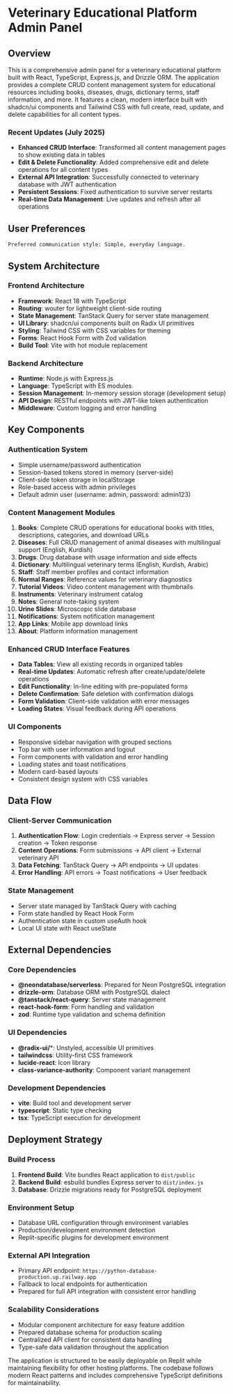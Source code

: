 # Veterinary Educational Platform Admin Panel

## Overview

This is a comprehensive admin panel for a veterinary educational platform built with React, TypeScript, Express.js, and Drizzle ORM. The application provides a complete CRUD content management system for educational resources including books, diseases, drugs, dictionary terms, staff information, and more. It features a clean, modern interface built with shadcn/ui components and Tailwind CSS with full create, read, update, and delete capabilities for all content types.

### Recent Updates (July 2025)
- **Enhanced CRUD Interface**: Transformed all content management pages to show existing data in tables
- **Edit & Delete Functionality**: Added comprehensive edit and delete operations for all content types
- **External API Integration**: Successfully connected to veterinary database with JWT authentication
- **Persistent Sessions**: Fixed authentication to survive server restarts
- **Real-time Data Management**: Live updates and refresh after all operations

## User Preferences

```
Preferred communication style: Simple, everyday language.
```

## System Architecture

### Frontend Architecture
- **Framework**: React 18 with TypeScript
- **Routing**: wouter for lightweight client-side routing
- **State Management**: TanStack Query for server state management
- **UI Library**: shadcn/ui components built on Radix UI primitives
- **Styling**: Tailwind CSS with CSS variables for theming
- **Forms**: React Hook Form with Zod validation
- **Build Tool**: Vite with hot module replacement

### Backend Architecture
- **Runtime**: Node.js with Express.js
- **Language**: TypeScript with ES modules
- **Session Management**: In-memory session storage (development setup)
- **API Design**: RESTful endpoints with JWT-like token authentication
- **Middleware**: Custom logging and error handling

## Key Components

### Authentication System
- Simple username/password authentication
- Session-based tokens stored in memory (server-side)
- Client-side token storage in localStorage
- Role-based access with admin privileges
- Default admin user (username: admin, password: admin123)

### Content Management Modules
1. **Books**: Complete CRUD operations for educational books with titles, descriptions, categories, and download URLs
2. **Diseases**: Full CRUD management of animal diseases with multilingual support (English, Kurdish)
3. **Drugs**: Drug database with usage information and side effects
4. **Dictionary**: Multilingual veterinary terms (English, Kurdish, Arabic)
5. **Staff**: Staff member profiles and contact information
6. **Normal Ranges**: Reference values for veterinary diagnostics
7. **Tutorial Videos**: Video content management with thumbnails
8. **Instruments**: Veterinary instrument catalog
9. **Notes**: General note-taking system
10. **Urine Slides**: Microscopic slide database
11. **Notifications**: System notification management
12. **App Links**: Mobile app download links
13. **About**: Platform information management

### Enhanced CRUD Interface Features
- **Data Tables**: View all existing records in organized tables
- **Real-time Updates**: Automatic refresh after create/update/delete operations
- **Edit Functionality**: In-line editing with pre-populated forms
- **Delete Confirmation**: Safe deletion with confirmation dialogs
- **Form Validation**: Client-side validation with error messages
- **Loading States**: Visual feedback during API operations

### UI Components
- Responsive sidebar navigation with grouped sections
- Top bar with user information and logout
- Form components with validation and error handling
- Loading states and toast notifications
- Modern card-based layouts
- Consistent design system with CSS variables

## Data Flow

### Client-Server Communication
1. **Authentication Flow**: Login credentials → Express server → Session creation → Token response
2. **Content Operations**: Form submissions → API client → External veterinary API
3. **Data Fetching**: TanStack Query → API endpoints → UI updates
4. **Error Handling**: API errors → Toast notifications → User feedback

### State Management
- Server state managed by TanStack Query with caching
- Form state handled by React Hook Form
- Authentication state in custom useAuth hook
- Local UI state with React useState

## External Dependencies

### Core Dependencies
- **@neondatabase/serverless**: Prepared for Neon PostgreSQL integration
- **drizzle-orm**: Database ORM with PostgreSQL dialect
- **@tanstack/react-query**: Server state management
- **react-hook-form**: Form handling and validation
- **zod**: Runtime type validation and schema definition

### UI Dependencies
- **@radix-ui/***: Unstyled, accessible UI primitives
- **tailwindcss**: Utility-first CSS framework
- **lucide-react**: Icon library
- **class-variance-authority**: Component variant management

### Development Dependencies
- **vite**: Build tool and development server
- **typescript**: Static type checking
- **tsx**: TypeScript execution for development

## Deployment Strategy

### Build Process
1. **Frontend Build**: Vite bundles React application to `dist/public`
2. **Backend Build**: esbuild bundles Express server to `dist/index.js`
3. **Database**: Drizzle migrations ready for PostgreSQL deployment

### Environment Setup
- Database URL configuration through environment variables
- Production/development environment detection
- Replit-specific plugins for development environment

### External API Integration
- Primary API endpoint: `https://python-database-production.up.railway.app`
- Fallback to local endpoints for authentication
- Prepared for full API integration with consistent error handling

### Scalability Considerations
- Modular component architecture for easy feature addition
- Prepared database schema for production scaling
- Centralized API client for consistent data handling
- Type-safe data validation throughout the application

The application is structured to be easily deployable on Replit while maintaining flexibility for other hosting platforms. The codebase follows modern React patterns and includes comprehensive TypeScript definitions for maintainability.